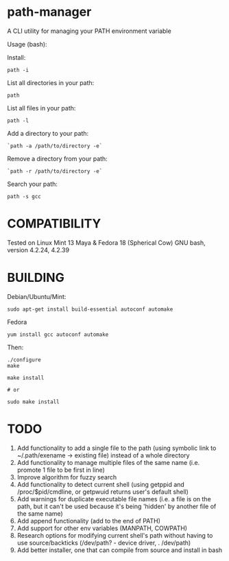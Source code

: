 path-manager
============

A CLI utility for managing your PATH environment variable

Usage (bash):

Install:

`path -i`

List all directories in your path:

`path`

List all files in your path:

`path -l`

Add a directory to your path:

`` `path -a /path/to/directory -e` ``

Remove a directory from your path:

`` `path -r /path/to/directory -e` ``

Search your path:

`path -s gcc`

COMPATIBILITY
============

Tested on Linux Mint 13 Maya & Fedora 18 (Spherical Cow)
GNU bash, version 4.2.24, 4.2.39

BUILDING
============

Debian/Ubuntu/Mint:

`sudo apt-get install build-essential autoconf automake`

Fedora

`yum install gcc autoconf automake`

Then:

    ./configure
    make

    make install

    # or
 
    sudo make install

TODO
============

1. Add functionality to add a single file to the path (using symbolic link to
~/.path/exename -> existing file) instead of a whole directory
1. Add functionality to manage multiple files of the same name (i.e. promote 1
file to be first in line)
1. Improve algorithm for fuzzy search
1. Add functionality to detect current shell (using getppid and
/proc/$pid/cmdline, or getpwuid returns user's default shell)
1. Add warnings for duplicate executable file names (i.e. a file is on
the path, but it can't be used because it's being 'hidden' by another
file of the same name)
1. Add append functionality (add to the end of PATH)
1. Add support for other env variables (MANPATH, COWPATH)
1. Research options for modifying current shell's path without having to
use source/backticks (/dev/path? - device driver, . /dev/path)
1. Add better installer, one that can compile from source and install in
bash
